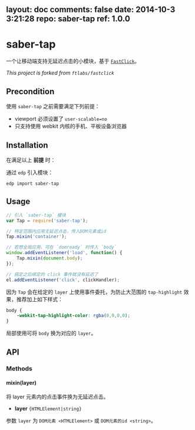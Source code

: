 layout: doc
comments: false
date: 2014-10-3 3:21:28
repo: saber-tap
ref: 1.0.0
---

# saber-tap

一个让移动端支持无延迟点击的小模块，基于 [`FastClick`](https://github.com/ftlabs/fastclick)。

*This project is forked from `ftlabs/fastclick`*

## Precondition

使用 `saber-tap` 之前需要满足下列前提：

- viewport 必须设置了 `user-scalable=no`
- 只支持使用 webkit 内核的手机、平板设备浏览器

## Installation

在满足以上 **前提** 时：

通过 `edp` 引入模块：

    edp import saber-tap

## Usage

```javascript
// 引入 `saber-tap` 模块
var Tap = require('saber-tap');

// 特定范围内应用无延迟点击，传入DOM元素或id
Tap.mixin('container');

// 若想全局应用，可在 `domready` 时传入 `body`
window.addEventListener('load', function() {
    Tap.mixin(document.body);
});

// 搞定之后绑定的 click 事件就没有延迟了
el.addEventListener('click', clickHandler);
```

因为 `Tap` 会在给定的 `layer` 上使用事件委托，为防止大范围的 `tap-highlight` 效果，推荐加上如下样式：

```css
body {
    -webkit-tap-highlight-color: rgba(0,0,0,0);
}
```

局部使用可将 `body` 换为对应的 `layer`。

## API

### Methods

#### mixin(layer)

将 layer 元素内的点击事件换为无延迟点击。

* **layer** `{HTMLElement|string}`

参数 `layer` 为 `DOM元素 <HTMLElement>` 或 `DOM元素的id <string>`。
